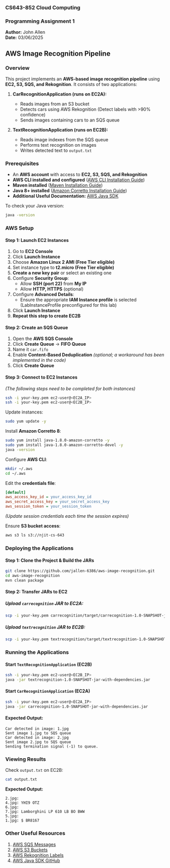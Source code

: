 ### CS643-852 Cloud Computing
### Programming Assignment 1
**Author:** John Allen  
**Date:** 03/06/2025



## **AWS Image Recognition Pipeline**

### **Overview**
This project implements an **AWS-based image recognition pipeline** using **EC2, S3, SQS, and Rekognition**. It consists of two applications:

1. **CarRecognitionApplication (runs on EC2A):**
    - Reads images from an S3 bucket
    - Detects cars using AWS Rekognition (Detect labels with >90% confidence)
    - Sends images containing cars to an SQS queue

2. **TextRecognitionApplication (runs on EC2B):**
    - Reads image indexes from the SQS queue
    - Performs text recognition on images
    - Writes detected text to `output.txt`



### **Prerequisites**
- An **AWS account** with access to **EC2, S3, SQS, and Rekognition**
- **AWS CLI installed and configured** ([AWS CLI Installation Guide](https://docs.aws.amazon.com/cli/latest/userguide/getting-started-install.html))
- **Maven installed** ([Maven Installation Guide](https://maven.apache.org/install.html))
- **Java 8+ installed** ([Amazon Corretto Installation Guide](https://docs.aws.amazon.com/corretto/latest/corretto-8-ug/amazon-linux-install.html))
- **Additional Useful Documentation:** [AWS Java SDK](https://docs.aws.amazon.com/sdk-for-java/latest/developer-guide/setup-project-maven.html)

To check your Java version:
```bash
java -version
```



### **AWS Setup**

#### **Step 1: Launch EC2 Instances**
1. Go to **EC2 Console**
2. Click **Launch Instance**
3. Choose **Amazon Linux 2 AMI (Free Tier eligible)**
4. Set instance type to **t2.micro (Free Tier eligible)**
5. **Create a new key pair** or select an existing one
6. Configure **Security Group**:
    - Allow **SSH (port 22)** from **My IP**
    - Allow **HTTP, HTTPS** (optional)
7. Configure **Advanced Details**:
    - Ensure the appropriate **IAM Instance profile** is selected (LabInstanceProfile preconfigured for this lab)
8. Click **Launch Instance**
9. **Repeat this step to create EC2B**

#### **Step 2: Create an SQS Queue**
1. Open the **AWS SQS Console**
2. Click **Create Queue** → **FIFO Queue**
3. Name it `car.fifo`
4. Enable **Content-Based Deduplication** *(optional; a workaround has been implemented in the code)*
5. Click **Create Queue**

#### **Step 3: Connect to EC2 Instances**
_(The following steps need to be completed for both instances)_
```bash
ssh -i your-key.pem ec2-user@<EC2A_IP>
ssh -i your-key.pem ec2-user@<EC2B_IP>
```

Update instances:
```bash
sudo yum update -y
```

Install **Amazon Corretto 8**:
```bash
sudo yum install java-1.8.0-amazon-corretto -y
sudo yum install java-1.8.0-amazon-corretto-devel -y
java -version
```

Configure **AWS CLI**:
```bash
mkdir ~/.aws
cd ~/.aws
```
Edit the **credentials file**:
```ini
[default]
aws_access_key_id = your_access_key_id
aws_secret_access_key = your_secret_access_key
aws_session_token = your_session_token
```
_(Update session credentials each time the session expires)_

Ensure **S3 bucket access**:
```bash
aws s3 ls s3://njit-cs-643
```



### **Deploying the Applications**

#### **Step 1: Clone the Project & Build the JARs**
```bash
git clone https://github.com/jallen-6386/aws-image-recognition.git
cd aws-image-recognition
mvn clean package
```

#### **Step 2: Transfer JARs to EC2**
##### **Upload `carrecognition` JAR to EC2A:**
```bash
scp -i your-key.pem carrecognition/target/carrecognition-1.0-SNAPSHOT-jar-with-dependencies.jar ec2-user@<EC2A_IP>:~/
```
##### **Upload `textrecognition` JAR to EC2B:**
```bash
scp -i your-key.pem textrecognition/target/textrecognition-1.0-SNAPSHOT-jar-with-dependencies.jar ec2-user@<EC2B_IP>:~/
```



### **Running the Applications**

#### **Start `TextRecognitionApplication` (EC2B)**
```bash
ssh -i your-key.pem ec2-user@<EC2B_IP>
java -jar textrecognition-1.0-SNAPSHOT-jar-with-dependencies.jar
```

#### **Start `CarRecognitionApplication` (EC2A)**
```bash
ssh -i your-key.pem ec2-user@<EC2A_IP>
java -jar carrecognition-1.0-SNAPSHOT-jar-with-dependencies.jar
```

#### **Expected Output:**
```plaintext
Car detected in image: 1.jpg
Sent image 1.jpg to SQS queue
Car detected in image: 2.jpg
Sent image 2.jpg to SQS queue
Sending termination signal (-1) to queue.
```



### **Viewing Results**
Check `output.txt` on EC2B:
```bash
cat output.txt
```
**Expected Output:**
```plaintext
2.jpg:
4.jpg: YHI9 OTZ
6.jpg:
7.jpg: Lamborghini LP 610 LB ВО BWW
5.jpg:
1.jpg: $ BR8167
```



### **Other Useful Resources**
1. [AWS SQS Messages](https://docs.aws.amazon.com/sdk-for-java/latest/developer-guide/examples-sqs-messages.html)
2. [AWS S3 Buckets](https://docs.aws.amazon.com/sdk-for-java/v1/developer-guide/examples-s3-buckets.html)
3. [AWS Rekognition Labels](https://docs.aws.amazon.com/rekognition/latest/dg/labels-detect-labels-image.html)
4. [AWS Java SDK GitHub](https://github.com/awsdocs/aws-doc-sdk)

